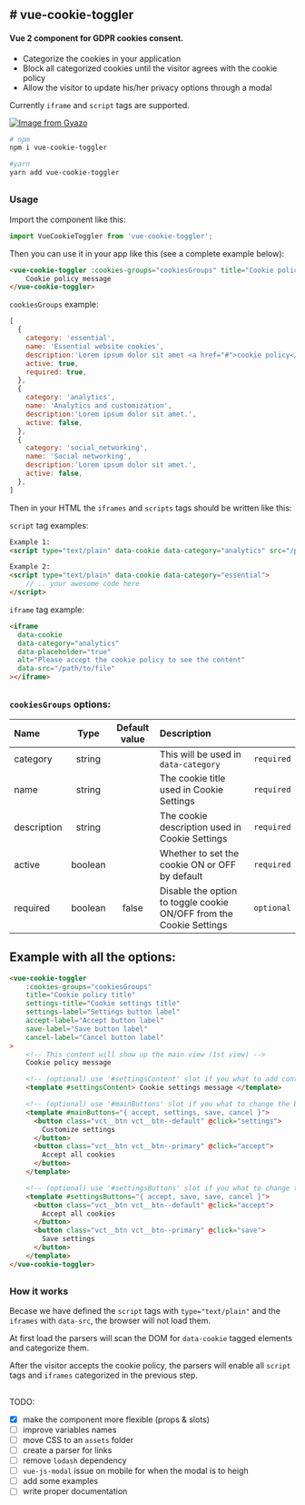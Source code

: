 ## # vue-cookie-toggler

#### __Vue 2__ component for GDPR cookies consent.

- Categorize the cookies in your application
- Block all categorized cookies until the visitor agrees with the cookie policy
- Allow the visitor to update his/her privacy options through a modal

Currently `iframe` and `script` tags are supported.

[![Image from Gyazo](https://i.gyazo.com/a1ed9f180fb37109cfb75382a7ad5976.gif)](https://gyazo.com/a1ed9f180fb37109cfb75382a7ad5976)


```sh
# npm
npm i vue-cookie-toggler

#yarn
yarn add vue-cookie-toggler
```

##

### Usage

Import the component like this:
```js
import VueCookieToggler from 'vue-cookie-toggler';
```

Then you can use it in your app like this (see a complete example below):
```html
<vue-cookie-toggler :cookies-groups="cookiesGroups" title="Cookie policy title">
    Cookie policy message
</vue-cookie-toggler>
```

`cookiesGroups` example:
```js
[
  {
    category: 'essential',
    name: 'Essential website cookies',
    description:'Lorem ipsum dolor sit amet <a href="#">cookie policy</a>.',
    active: true,
    required: true,
  },
  {
    category: 'analytics',
    name: 'Analytics and customization',
    description:'Lorem ipsum dolor sit amet.',
    active: false,
  },
  {
    category: 'social_networking',
    name: 'Social networking',
    description:'Lorem ipsum dolor sit amet.',
    active: false,
  },
]
```

Then in your HTML the `iframes` and `scripts` tags should be written like this:

`script` tag examples:
```html
Example 1:
<script type="text/plain" data-cookie data-category="analytics" src="/path/to/file"></script>

Example 2:
<script type="text/plain" data-cookie data-category="essential">
    // .. your awesome code here
</script>
```

`iframe` tag example:
```html
<iframe
  data-cookie
  data-category="analytics"
  data-placeholder="true"
  alt="Please accept the cookie policy to see the content"
  data-src="/path/to/file"
></iframe>

```

##

### `cookiesGroups` options:

| Name    | Type | Default value | Description     | |
| :------------- |:-------------:|:-------------: |:-------------|:-------------:|
| category | string |  | This will be used in `data-category` | `required` |
| name    | string |  | The cookie title used in Cookie Settings |`required` |
| description | string |  | The cookie description used in Cookie Settings |`required` |
| active | boolean | | Whether to set the cookie ON or OFF by default  | `required` |
| required | boolean | false | Disable the option to toggle cookie ON/OFF from the Cookie Settings |`optional`|

##

## Example with all the options:
```html
<vue-cookie-toggler
    :cookies-groups="cookiesGroups"
    title="Cookie policy title"
    settings-title="Cookie settings title"
    settings-label="Settings button label"
    accept-label="Accept button label"
    save-label="Save button label"
    cancel-label="Cancel button label"
>
    <!-- This content will show up the main view (1st view) -->
    Cookie policy message

    <!-- (optional) use '#settingsContent' slot if you what to add content in Cookie Settings view (2nd view) -->
    <template #settingsContent> Cookie settings message </template>

    <!-- (optional) use '#mainButtons' slot if you what to change the buttons in the main view (1st view) -->
    <template #mainButtons="{ accept, settings, save, cancel }">
      <button class="vct__btn vct__btn--default" @click="settings">
        Customize settings
      </button>
      <button class="vct__btn vct__btn--primary" @click="accept">
        Accept all cookies
      </button>
    </template>

    <!-- (optional) use '#settingsButtons' slot if you what to change the buttons in Cookie Settings view (2nd view) -->
    <template #settingsButtons="{ accept, save, save, cancel }">
      <button class="vct__btn vct__btn--default" @click="accept">
        Accept all cookies
      </button>
      <button class="vct__btn vct__btn--primary" @click="save">
        Save settings
      </button>
    </template>
</vue-cookie-toggler>
```

##

### How it works

Becase we have defined the `script` tags with `type="text/plain"` and the `iframes` with `data-src`, the browser will not load them.

At first load the parsers will scan the DOM for `data-cookie` tagged elements and categorize them.

After the visitor accepts the cookie policy, the parsers will enable all `script` tags and `iframes` categorized in the previous step.

##

TODO:
- [x] make the component more flexible (props & slots)
- [ ] improve variables names
- [ ] move CSS to an `assets` folder
- [ ] create a parser for links
- [ ] remove `lodash` dependency
- [ ] `vue-js-modal` issue on mobile for when the modal is to heigh
- [ ] add some examples
- [ ] write proper documentation